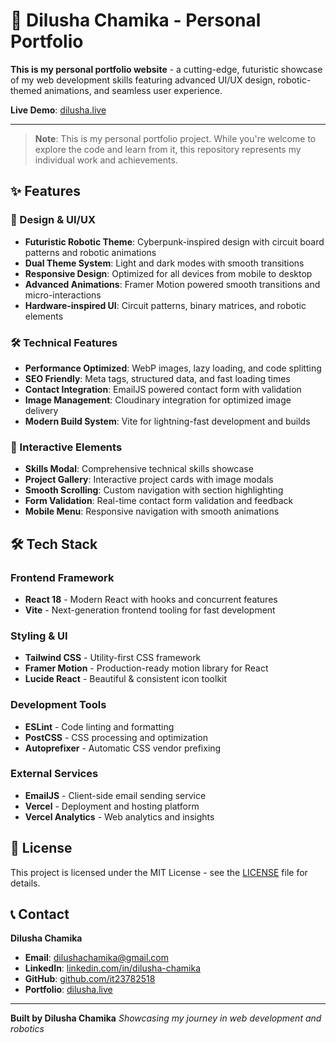 # 🚀 Dilusha Chamika - Personal Portfolio

**This is my personal portfolio website** - a cutting-edge, futuristic showcase of my web development skills featuring advanced UI/UX design, robotic-themed animations, and seamless user experience.

**Live Demo**: [dilusha.live](https://dilusha.live/)

---

> **Note**: This is my personal portfolio project. While you're welcome to explore the code and learn from it, this repository represents my individual work and achievements.

## ✨ Features

### 🎨 Design & UI/UX
- **Futuristic Robotic Theme**: Cyberpunk-inspired design with circuit board patterns and robotic animations
- **Dual Theme System**: Light and dark modes with smooth transitions
- **Responsive Design**: Optimized for all devices from mobile to desktop
- **Advanced Animations**: Framer Motion powered smooth transitions and micro-interactions
- **Hardware-inspired UI**: Circuit patterns, binary matrices, and robotic elements

### 🛠️ Technical Features
- **Performance Optimized**: WebP images, lazy loading, and code splitting
- **SEO Friendly**: Meta tags, structured data, and fast loading times
- **Contact Integration**: EmailJS powered contact form with validation
- **Image Management**: Cloudinary integration for optimized image delivery
- **Modern Build System**: Vite for lightning-fast development and builds

### 📱 Interactive Elements
- **Skills Modal**: Comprehensive technical skills showcase
- **Project Gallery**: Interactive project cards with image modals
- **Smooth Scrolling**: Custom navigation with section highlighting
- **Form Validation**: Real-time contact form validation and feedback
- **Mobile Menu**: Responsive navigation with smooth animations

## 🛠️ Tech Stack

### Frontend Framework
- **React 18** - Modern React with hooks and concurrent features
- **Vite** - Next-generation frontend tooling for fast development

### Styling & UI
- **Tailwind CSS** - Utility-first CSS framework
- **Framer Motion** - Production-ready motion library for React
- **Lucide React** - Beautiful & consistent icon toolkit

### Development Tools
- **ESLint** - Code linting and formatting
- **PostCSS** - CSS processing and optimization
- **Autoprefixer** - Automatic CSS vendor prefixing

### External Services
- **EmailJS** - Client-side email sending service
- **Vercel** - Deployment and hosting platform
- **Vercel Analytics** - Web analytics and insights

## 📄 License

This project is licensed under the MIT License - see the [LICENSE](LICENSE) file for details.

## 📞 Contact

**Dilusha Chamika**
- **Email**: dilushachamika@gmail.com
- **LinkedIn**: [linkedin.com/in/dilusha-chamika](https://www.linkedin.com/in/dilusha-chamika/)
- **GitHub**: [github.com/it23782518](https://github.com/it23782518)
- **Portfolio**: [dilusha.live](https://dilusha.live/)

---

**Built by Dilusha Chamika**
*Showcasing my journey in web development and robotics*

